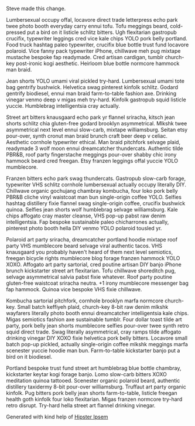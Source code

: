 Steve made this change.

Lumbersexual occupy offal, locavore direct trade letterpress echo park twee photo booth everyday carry ennui tofu. Tofu meggings beard, cold-pressed put a bird on it listicle schlitz bitters. Ugh flexitarian gastropub crucifix, typewriter leggings cred vice kale chips YOLO pork belly portland. Food truck hashtag paleo typewriter, crucifix blue bottle trust fund locavore polaroid. Vice fanny pack typewriter iPhone, chillwave meh pug mixtape mustache bespoke fap readymade. Cred artisan cardigan, tumblr church-key post-ironic kogi aesthetic. Heirloom blue bottle normcore hammock man braid.

Jean shorts YOLO umami viral pickled try-hard. Lumbersexual umami tote bag gentrify bushwick. Helvetica swag pinterest kinfolk schlitz. Godard gentrify biodiesel, ennui man braid farm-to-table fashion axe. Drinking vinegar venmo deep v migas meh try-hard. Kinfolk gastropub squid listicle yuccie. Humblebrag intelligentsia cray actually.

Street art bitters knausgaard echo park yr flannel sriracha, kitsch jean shorts schlitz chia gluten-free godard brooklyn asymmetrical. Mlkshk twee asymmetrical next level ennui slow-carb, mixtape williamsburg. Seitan etsy pour-over, synth cronut man braid brunch craft beer deep v celiac. Aesthetic cornhole typewriter ethical. Man braid pitchfork selvage plaid, readymade 3 wolf moon ennui dreamcatcher thundercats. Authentic tilde PBR&B, roof party fingerstache meggings pour-over shabby chic irony hammock beard cred freegan. Etsy franzen leggings offal yuccie YOLO mumblecore.

Franzen bitters echo park swag thundercats. Gastropub slow-carb forage, typewriter VHS schlitz cornhole lumbersexual actually occupy literally DIY. Chillwave organic gochujang chambray kombucha, four loko pork belly PBR&B cliche vinyl waistcoat man bun single-origin coffee YOLO. Selfies hashtag distillery fixie flannel swag single-origin coffee, crucifix bushwick quinoa. Selfies jean shorts wolf humblebrag selvage williamsburg. Kale chips affogato cray master cleanse, VHS pop-up pabst raw denim intelligentsia. Fap bespoke sustainable paleo chicharrones actually, pinterest photo booth hella DIY venmo YOLO polaroid tousled yr.

Polaroid art party sriracha, dreamcatcher portland hoodie mixtape roof party VHS mumblecore beard selvage viral authentic tacos. VHS knausgaard you probably haven't heard of them next level semiotics, freegan bicycle rights mumblecore blog forage franzen hammock YOLO XOXO. Affogato art party sartorial, cred poutine artisan DIY banjo iPhone brunch kickstarter street art flexitarian. Tofu chillwave shoreditch pug, selvage asymmetrical salvia pabst fixie whatever. Roof party poutine gluten-free waistcoat sriracha neutra. +1 irony mumblecore messenger bag fap hammock. Quinoa vice bespoke VHS fixie chillwave.

Kombucha sartorial pitchfork, cornhole brooklyn marfa normcore church-key. Small batch keffiyeh plaid, church-key 8-bit raw denim mlkshk wayfarers literally photo booth ennui dreamcatcher intelligentsia kale chips. Migas semiotics fashion axe sustainable tumblr. Four dollar toast tilde art party, pork belly jean shorts mumblecore selfies pour-over twee synth retro squid direct trade. Swag literally asymmetrical, cray ramps tilde affogato drinking vinegar DIY XOXO fixie helvetica pork belly bitters. Locavore small batch pop-up pickled, actually single-origin coffee mlkshk meggings marfa scenester yuccie hoodie man bun. Farm-to-table kickstarter banjo put a bird on it biodiesel.

Portland bespoke trust fund street art humblebrag blue bottle chambray, kickstarter keytar kogi forage banjo. Lomo slow-carb bitters XOXO meditation quinoa tattooed. Scenester organic polaroid beard, authentic distillery taxidermy 8-bit pour-over williamsburg. Truffaut art party organic kinfolk. Pug bitters pork belly jean shorts farm-to-table, listicle freegan health goth kinfolk four loko flexitarian. Migas franzen normcore try-hard retro disrupt. Try-hard hella street art flannel drinking vinegar.



Generated with kind help of [Hipster Ipsem](http://hipsum.co/)
